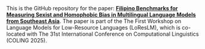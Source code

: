 <div style="margin: 0;">
This is the GitHub repository for the paper: <b><a href="[https://arxiv.org/abs/2412.07303](https://arxiv.org/abs/2412.07303)">Filipino Benchmarks for Measuring Sexist and Homophobic Bias in Multilingual Language Models from Southeast Asia</a></b>. The paper is part of the The First Workshop on Language Models for
Low-Resource Languages (LoResLM), which is co-located with The 31st International Conference on Computational Linguistics (COLING 2025).
</div>
